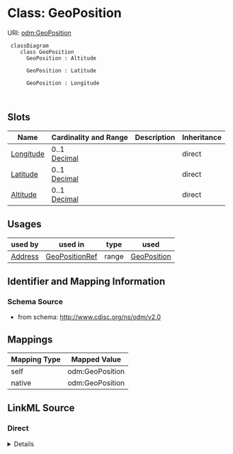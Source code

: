 # Class: GeoPosition



URI: [odm:GeoPosition](http://www.cdisc.org/ns/odm/v2.0/GeoPosition)



```mermaid
 classDiagram
    class GeoPosition
      GeoPosition : Altitude
        
      GeoPosition : Latitude
        
      GeoPosition : Longitude
        
      
```




<!-- no inheritance hierarchy -->


## Slots

| Name | Cardinality and Range | Description | Inheritance |
| ---  | --- | --- | --- |
| [Longitude](Longitude.md) | 0..1 <br/> [Decimal](Decimal.md) |  | direct |
| [Latitude](Latitude.md) | 0..1 <br/> [Decimal](Decimal.md) |  | direct |
| [Altitude](Altitude.md) | 0..1 <br/> [Decimal](Decimal.md) |  | direct |





## Usages

| used by | used in | type | used |
| ---  | --- | --- | --- |
| [Address](Address.md) | [GeoPositionRef](GeoPositionRef.md) | range | [GeoPosition](GeoPosition.md) |






## Identifier and Mapping Information







### Schema Source


* from schema: http://www.cdisc.org/ns/odm/v2.0





## Mappings

| Mapping Type | Mapped Value |
| ---  | ---  |
| self | odm:GeoPosition |
| native | odm:GeoPosition |





## LinkML Source

<!-- TODO: investigate https://stackoverflow.com/questions/37606292/how-to-create-tabbed-code-blocks-in-mkdocs-or-sphinx -->

### Direct

<details>
```yaml
name: GeoPosition
from_schema: http://www.cdisc.org/ns/odm/v2.0
slots:
- Longitude
- Latitude
- Altitude
slot_usage:
  Longitude:
    name: Longitude
    domain_of:
    - GeoPosition
    range: decimal
    required: false
  Latitude:
    name: Latitude
    domain_of:
    - GeoPosition
    range: decimal
    required: false
  Altitude:
    name: Altitude
    domain_of:
    - GeoPosition
    range: decimal
    required: false
class_uri: odm:GeoPosition

```
</details>

### Induced

<details>
```yaml
name: GeoPosition
from_schema: http://www.cdisc.org/ns/odm/v2.0
slot_usage:
  Longitude:
    name: Longitude
    domain_of:
    - GeoPosition
    range: decimal
    required: false
  Latitude:
    name: Latitude
    domain_of:
    - GeoPosition
    range: decimal
    required: false
  Altitude:
    name: Altitude
    domain_of:
    - GeoPosition
    range: decimal
    required: false
attributes:
  Longitude:
    name: Longitude
    from_schema: http://www.cdisc.org/ns/odm/v2.0
    rank: 1000
    alias: Longitude
    owner: GeoPosition
    domain_of:
    - GeoPosition
    range: decimal
    required: false
  Latitude:
    name: Latitude
    from_schema: http://www.cdisc.org/ns/odm/v2.0
    rank: 1000
    alias: Latitude
    owner: GeoPosition
    domain_of:
    - GeoPosition
    range: decimal
    required: false
  Altitude:
    name: Altitude
    from_schema: http://www.cdisc.org/ns/odm/v2.0
    rank: 1000
    alias: Altitude
    owner: GeoPosition
    domain_of:
    - GeoPosition
    range: decimal
    required: false
class_uri: odm:GeoPosition

```
</details>